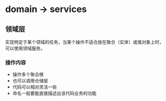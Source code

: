 # domain -> services
## 领域层
实现特定于某个领域的任务，当某个操作不适合放在聚合（实体）或值对象上时，可以使用领域服务。

### 操作内容
* 操作多个聚合根
* 也可以调用仓储层
* 代码可以相对灵活一些
* 命名一般要能直接描述出该代码业务的功能